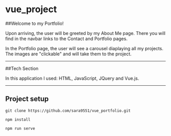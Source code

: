 # vue_project

##Welcome to my Portfolio!

Upon arriving, the user will be greeted by my About Me page. There you will find in the navbar links to the Contact and Portfolio pages.

In the Portfolio page, the user will see a carousel diaplaying all my projects. The images are "clickable" and will take them to the project.

------------------------------------------------------------------

##Tech Section

In this application I used: HTML, JavaScript, JQuery and Vue.js.

------------------------------------------------------------------

## Project setup
```
git clone https://github.com/sara9551/vue_portfolio.git
```
```
npm install
```
```
npm run serve
```
